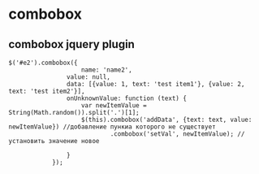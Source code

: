 # combobox
## combobox jquery plugin

    $('#e2').combobox({
                        name: 'name2',
                    value: null,
                    data: [{value: 1, text: 'test item1'}, {value: 2, text: 'test item2'}],
                    onUnknownValue: function (text) {
                        var newItemValue = String(Math.random()).split('.')[1];
                        $(this).combobox('addData', {text: text, value: newItemValue}) //добавление пункиа которого не существует
                                .combobox('setVal', newItemValue); //установить значение новое

                    }
                });     